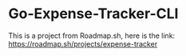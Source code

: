 # Go-Expense-Tracker-CLI
This is a project from Roadmap.sh, here is the link: https://roadmap.sh/projects/expense-tracker
